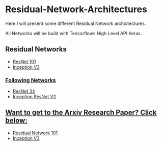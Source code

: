 # Residual-Network-Architectures

<p>Here I will present some different Residual Network archictectures.</p>
<p>All Networks will be build with Tensorflows High Level API Keras.</p>

## Residual Networks

- <a href="https://github.com/JanMarcelKezmann/Residual-Network-Architectures/tree/master/ResNet%20101" strong> ResNet 101</strong>
- <a href="https://github.com/JanMarcelKezmann/Residual-Network-Architectures/tree/master/Inception%20V3" strong> Inception V3</strong>


### Following Networks

- ResNet 34
- Inception ResNet V2

## Want to get to the Arxiv Research Paper? Click below:

- <a href="https://arxiv.org/pdf/1512.03385.pdf" rel="noopener noreferrer" target="_blank">Residual Network 101</a>
- <a href="https://arxiv.org/pdf/1512.00567.pdf">Inception V3</a>
